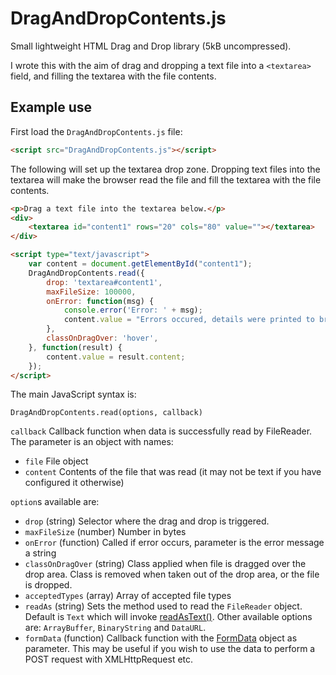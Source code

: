 # DragAndDropContents.js

Small lightweight HTML Drag and Drop library (5kB uncompressed).

I wrote this with the aim of drag and dropping a text file into a `<textarea>` field, and filling the textarea with the file contents.

## Example use

First load the `DragAndDropContents.js` file:

```html
<script src="DragAndDropContents.js"></script>
```

The following will set up the textarea drop zone. Dropping text files into the textarea will make the browser read the file and fill the textarea with the file contents.

```html
<p>Drag a text file into the textarea below.</p>
<div>
    <textarea id="content1" rows="20" cols="80" value=""></textarea>
</div>

<script type="text/javascript">
    var content = document.getElementById("content1");
    DragAndDropContents.read({
        drop: 'textarea#content1',
        maxFileSize: 100000,
        onError: function(msg) {
            console.error('Error: ' + msg);
            content.value = "Errors occured, details were printed to browser console log.";
        },
        classOnDragOver: 'hover',
    }, function(result) {
        content.value = result.content;
    });
</script>
```

The main JavaScript syntax is:

    DragAndDropContents.read(options, callback)

`callback` Callback function when data is successfully read by FileReader. The parameter is an object with names:

- `file` File object
- `content` Contents of the file that was read (it may not be text if you have configured it otherwise)

`option`s available are:

- `drop` (string) Selector where the drag and drop is triggered.
- `maxFileSize` (number) Number in bytes
- `onError` (function) Called if error occurs, parameter is the error message a string
- `classOnDragOver` (string) Class applied when file is dragged over the drop area. Class is removed when taken out of the drop area, or the file is dropped.
- `acceptedTypes` (array) Array of accepted file types
- `readAs` (string) Sets the method used to read the `FileReader` object. Default is `Text` which will invoke [readAsText()](https://developer.mozilla.org/en-US/docs/Web/API/FileReader/readAsText). Other available options are: `ArrayBuffer`, `BinaryString` and `DataURL`.
- `formData` (function) Callback function with the [FormData](https://developer.mozilla.org/en-US/docs/Web/API/FormData) object as parameter. This may be useful if you wish to use the data to perform a POST request with XMLHttpRequest etc.
